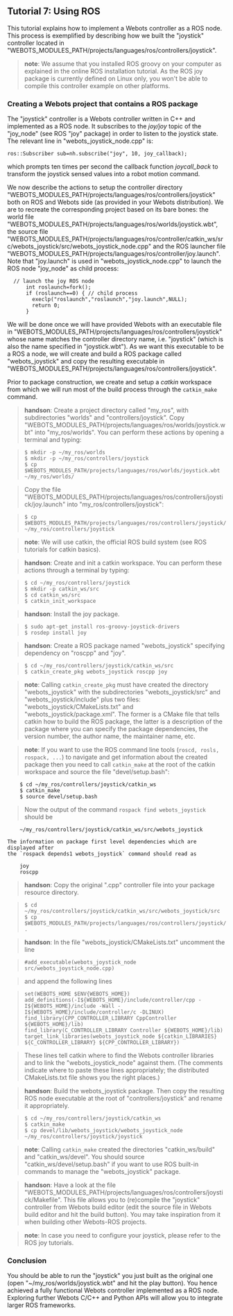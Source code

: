 ## Tutorial 7: Using ROS

This tutorial explains how to implement a Webots controller as a ROS node. This
process is exemplified by describing how we built the "joystick" controller
located in "WEBOTS\_MODULES\_PATH/projects/languages/ros/controllers/joystick".

> **note**: We assume that you installed ROS groovy on your computer as explained in the
online ROS installation tutorial. As the ROS joy package is currently defined on
Linux only, you won't be able to compile this controller example on other
platforms.

### Creating a Webots project that contains a ROS package

The "joystick" controller is a Webots controller written in C++ and implemented
as a ROS node. It subscribes to the *joy/joy* topic of the "joy\_node" (see ROS
"joy" package) in order to listen to the joystick state. The relevant line in
"webots\_joystick\_node.cpp" is:

```
ros::Subscriber sub=nh.subscribe("joy", 10, joy_callback);
```

which prompts ten times per second the callback function *joycall\_back* to
transform the joystick sensed values into a robot motion command.

We now describe the actions to setup the controller directory
"WEBOTS\_MODULES\_PATH/projects/languages/ros/controllers/joystick" both on ROS
and Webots side (as provided in your Webots distribution). We are to recreate
the corresponding project based on its bare bones: the world file
"WEBOTS\_MODULES\_PATH/projects/languages/ros/worlds/joystick.wbt", the source
file
"WEBOTS\_MODULES\_PATH/projects/languages/ros/controller/catkin\_ws/src/webots\_joystick/src/webots\_joystick\_node.cpp"
and the ROS launcher file
"WEBOTS\_MODULES\_PATH/projects/languages/ros/controller/joy.launch". Note that
"joy.launch" is used in "webots\_joystick\_node.cpp" to launch the ROS node
"joy\_node" as child process:

```
  // launch the joy ROS node
      int roslaunch=fork();
      if (roslaunch==0) { // child process
        execlp("roslaunch","roslaunch","joy.launch",NULL);
        return 0;
      }
```

We will be done once we will have provided Webots with an executable file in
"WEBOTS\_MODULES\_PATH/projects/languages/ros/controllers/joystick" whose name
matches the controller directory name, i.e. "joystick" (which is also the name
specified in "joystick.wbt"). As we want this executable to be a ROS a node, we
will create and build a ROS package called "webots\_joystick" and copy the
resulting executable in
"WEBOTS\_MODULES\_PATH/projects/languages/ros/controllers/joystick".

Prior to package construction, we create and setup a *catkin* workspace from
which we will run most of the build process through the `catkin_make` command.

> **handson**: Create a project directory called "my\_ros", with subdirectories "worlds" and
"controllers/joystick". Copy
"WEBOTS\_MODULES\_PATH/projects/languages/ros/worlds/joystick.wbt" into
"my\_ros/worlds". You can perform these actions by opening a terminal and
typing:

>     $ mkdir -p ~/my_ros/worlds
>     $ mkdir -p ~/my_ros/controllers/joystick
>     $ cp $WEBOTS_MODULES_PATH/projects/languages/ros/worlds/joystick.wbt ~/my_ros/worlds/

> Copy the file
"WEBOTS\_MODULES\_PATH/projects/languages/ros/controllers/joystick/joy.launch"
into "my\_ros/controllers/joystick":

>     $ cp $WEBOTS_MODULES_PATH/projects/languages/ros/controllers/joystick/joy.launch ~/my_ros/controllers/joystick

<!-- -->

> **note**: We will use catkin, the official ROS build system (see ROS tutorials for catkin
basics).

<!-- -->

> **handson**: Create and init a catkin workspace. You can perform these actions through a
terminal by typing:

>     $ cd ~/my_ros/controllers/joystick
>     $ mkdir -p catkin_ws/src
>     $ cd catkin_ws/src
>     $ catkin_init_workspace

<!-- -->

> **handson**: Install the joy package.

>     $ sudo apt-get install ros-groovy-joystick-drivers
>     $ rosdep install joy

<!-- -->

> **handson**: Create a ROS package named "webots\_joystick" specifying dependency on "roscpp"
and "joy".

>     $ cd ~/my_ros/controllers/joystick/catkin_ws/src
>     $ catkin_create_pkg webots_joystick roscpp joy

<!-- -->

> **note**: Calling `catkin_create_pkg` must have created the directory "webots\_joystick"
with the subdirectories "webots\_joystick/src" and "webots\_joystick/include"
plus two files: "webots\_joystick/CMakeLists.txt" and
"webots\_joystick/package.xml". The former is a CMake file that tells catkin how
to build the ROS package, the latter is a description of the package where you
can specify the package dependencies, the version number, the author name, the
maintainer name, etc.

<!-- -->

> **note**: If you want to use the ROS command line tools (`roscd, rosls, rospack, ...`) to
navigate and get information about the created package then you need to call
`catkin_make` at the root of the catkin workspace and source the file
"devel/setup.bash":

        $ cd ~/my_ros/controllers/joystick/catkin_ws
        $ catkin_make
        $ source devel/setup.bash

> Now the output of the command `rospack find webots_joystick` should be

        ~/my_ros/controllers/joystick/catkin_ws/src/webots_joystick

    The information on package first level dependencies which are displayed after
    the `rospack depends1 webots_joystick` command should read as

        joy
        roscpp

<!-- -->

> **handson**: Copy the original ".cpp" controller file into your package resource directory.

>     $ cd ~/my_ros/controllers/joystick/catkin_ws/src/webots_joystick/src
>     $ cp $WEBOTS_MODULES_PATH/projects/languages/ros/controllers/joystick/catkin_ws/src/webots_joystick/src/webots_joystick_node.cpp .

<!-- -->

> **handson**: In the file "webots\_joystick/CMakeLists.txt" uncomment the line

>     #add_executable(webots_joystick_node src/webots_joystick_node.cpp)

> and append the following lines

>     set(WEBOTS_HOME $ENV{WEBOTS_HOME})
>     add_definitions(-I${WEBOTS_HOME}/include/controller/cpp -I${WEBOTS_HOME}/include -Wall -I${WEBOTS_HOME}/include/controller/c -DLINUX)
>     find_library(CPP_CONTROLLER_LIBRARY CppController ${WEBOTS_HOME}/lib)
>     find_library(C_CONTROLLER_LIBRARY Controller ${WEBOTS_HOME}/lib)
>     target_link_libraries(webots_joystick_node ${catkin_LIBRARIES} ${C_CONTROLLER_LIBRARY} ${CPP_CONTROLLER_LIBRARY})

> These lines tell catkin where to find the Webots controller libraries and to
link the "webots\_joystick\_node" against them. (The comments indicate where to
paste these lines appropriately; the distributed CMakeLists.txt file shows you
the right places.)

<!-- -->

> **handson**: Build the webots\_joystick package. Then copy the resulting ROS node executable
at the root of "controllers/joystick" and rename it appropriately.

>     $ cd ~/my_ros/controllers/joystick/catkin_ws
>     $ catkin_make
>     $ cp devel/lib/webots_joystick/webots_joystick_node ~/my_ros/controllers/joystick/joystick

<!-- -->

> **note**: Calling `catkin_make` created the directories "catkin\_ws/build" and
"catkin\_ws/devel". You should source "catkin\_ws/devel/setup.bash" if you want
to use ROS built-in commands to manage the "webots\_joystick" package.

<!-- -->

> **handson**: Have a look at the file
"WEBOTS\_MODULES\_PATH/projects/languages/ros/controllers/joystick/Makefile".
This file allows you to (re)compile the "joystick" controller from Webots build
editor (edit the source file in Webots build editor and hit the build button).
You may take inspiration from it when building other Webots-ROS projects.

<!-- -->

> **note**: In case you need to configure your joystick, please refer to the ROS joy
tutorials.

### Conclusion

You should be able to run the "joystick" you just built as the original one
(open "~/my\_ros/worlds/joystick.wbt" and hit the play button). You hence
achieved a fully functional Webots controller implemented as a ROS node.
Exploring further Webots C/C++ and Python APIs will allow you to integrate
larger ROS frameworks.

